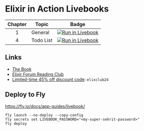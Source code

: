 # Elixir in Action Livebooks

| Chapter | Topic     | Badge |
| :-----: | --------- | :---: |
| 1       | General   | [![Run in Livebook](https://livebook.dev/badge/v1/blue.svg)](https://livebook.dev/run?url=https%3A%2F%2Fgithub.com%2Fed-flanagan%2Felixir-in-action-livebooks%2Fblob%2Fmain%2Fchapter01.livemd) |
| 4       | Todo List | [![Run in Livebook](https://livebook.dev/badge/v1/blue.svg)](https://livebook.dev/run?url=https%3A%2F%2Fgithub.com%2Fed-flanagan%2Felixir-in-action-livebooks%2Fblob%2Fmain%2Fchapter04_todolist.livemd) |

## Links

* [The Book](https://www.manning.com/books/elixir-in-action)
* [Elixir Forum Reading Club](https://elixirforum.com/t/elixir-in-action-book-club/63088)
* [Limited-time 45% off discount code](https://elixirforum.com/t/elixir-in-action-book-club/63088): `elixclub24`

## Deploy to Fly

https://fly.io/docs/app-guides/livebook/

```
fly launch --no-deploy --copy-config
fly secrets set LIVEBOOK_PASSWORD="<my-super-sekrit-password>"
fly deploy
```

